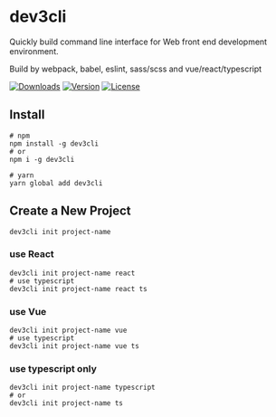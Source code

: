 # dev3cli

Quickly build command line interface for Web front end development environment.

Build by webpack, babel, eslint, sass/scss and vue/react/typescript

<p align="left">
  <a href="https://npmcharts.com/compare/dev3cli?minimal=true"><img src="https://img.shields.io/npm/dm/dev3cli.svg?sanitize=true" alt="Downloads"></a>
  <a href="https://www.npmjs.com/package/dev3cli"><img src="https://img.shields.io/npm/v/dev3cli.svg?sanitize=true" alt="Version"></a>
  <a href="https://www.npmjs.com/package/dev3cli"><img src="https://img.shields.io/npm/l/dev3cli.svg?sanitize=true" alt="License"></a>
</p>

## Install

```shell script
# npm
npm install -g dev3cli
# or
npm i -g dev3cli

# yarn
yarn global add dev3cli
```

## Create a New Project

```shell script
dev3cli init project-name
```

### use React

```shell script
dev3cli init project-name react
# use typescript
dev3cli init project-name react ts
```

### use Vue

```shell script
dev3cli init project-name vue
# use typescript
dev3cli init project-name vue ts
```

### use typescript only

```shell script
dev3cli init project-name typescript
# or
dev3cli init project-name ts
```
